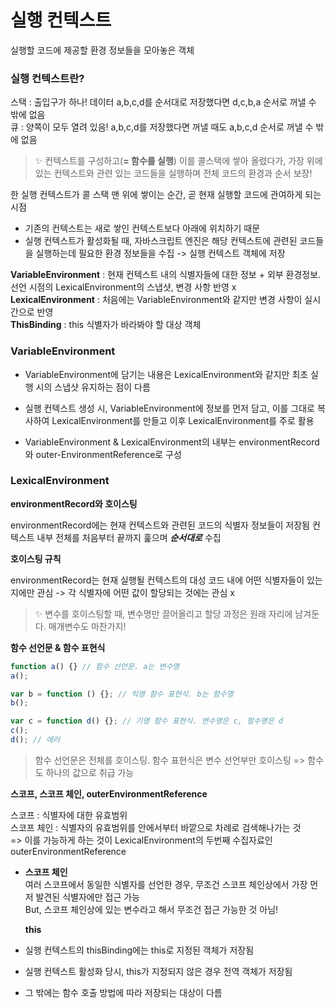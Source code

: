 # 실행 컨텍스트

실행할 코드에 제공할 환경 정보들을 모아놓은 객체

### 실행 컨텍스트란?

스택 : 출입구가 하나! 데이터 a,b,c,d를 순서대로 저장했다면 d,c,b,a 순서로 꺼낼 수 밖에 없음<br/>
큐 : 양쪽이 모두 열려 있음! a,b,c,d를 저장했다면 꺼낼 때도 a,b,c,d 순서로 꺼낼 수 밖에 없음

> ✨ 컨텍스트를 구성하고(**= 함수를 실행**) 이를 콜스택에 쌓아 올렸다가, 가장 위에 있는 컨텍스트와 관련 있는 코드들을 실행하며 전체 코드의 환경과 순서 보장!

한 실행 컨텍스트가 콜 스택 맨 위에 쌓이는 순간, 곧 현재 실행할 코드에 관여하게 되는 시점

- 기존의 컨텍스트는 새로 쌓인 컨텍스트보다 아래에 위치하기 때문
- 실행 컨텍스트가 활성화될 때, 자바스크립트 엔진은 해당 컨텍스트에 관련된 코드들을 실행하는데 필요한 환경 정보들을 수집 -> 실행 컨텍스트 객체에 저장

**VariableEnvironment** : 현재 컨텍스트 내의 식별자들에 대한 정보 + 외부 환경정보. 선언 시점의 LexicalEnvironment의 스냅샷, 변경 사항 반영 x<br/>
**LexicalEnvironment** : 처음에는 VariableEnvironment와 같지만 변경 사항이 실시간으로 반영<br/>
**ThisBinding** : this 식별자가 바라봐야 할 대상 객체

### VariableEnvironment

- VariableEnvironment에 담기는 내용은 LexicalEnvironment와 같지만 최초 실행 시의 스냅샷 유지하는 점이 다름
- 실행 컨텍스트 생성 시, VariableEnvironment에 정보를 먼저 담고, 이를 그대로 복사하여 LexicalEnvironment를 만들고 이후 LexicalEnvironment를 주로 활용

- VariableEnvironment & LexicalEnvironment의 내부는 environmentRecord와 outer-EnvironmentReference로 구성

### LexicalEnvironment

**environmentRecord와 호이스팅**

environmentRecord에는 현재 컨텍스트와 관련된 코드의 식별자 정보들이 저장됨
컨텍스트 내부 전체를 처음부터 끝까지 훑으며 **_순서대로_** 수집

**호이스팅 규칙**

environmentRecord는 현재 실행될 컨텍스트의 대성 코드 내에 어떤 식별자들이 있는지에만 관심 -> 각 식별자에 어떤 값이 할당되는 것에는 관심 x

> ✨ 변수를 호이스팅할 때, 변수명만 끌어올리고 할당 과정은 원래 자리에 남겨둔다. 매개변수도 마찬가지!

**함수 선언문 & 함수 표현식**

```jsx
function a() {} // 함수 선언문. a는 변수명
a();

var b = function () {}; // 익명 함수 표현식. b는 함수명
b();

var c = function d() {}; // 기명 함수 표현식. 변수명은 c, 함수명은 d
c();
d(); // 에러
```

> 함수 선언문은 전체를 호이스팅. 함수 표현식은 변수 선언부만 호이스팅
> => 함수도 하나의 값으로 취급 가능

**스코프, 스코프 체인, outerEnvironmentReference**

스코프 : 식별자에 대한 유효범위 <br/>
스코프 체인 : 식별자의 유효범위를 안에서부터 바깥으로 차례로 검색해나가는 것<br/>
=> 이를 가능하게 하는 것이 LexicalEnvironment의 두번째 수집자료인 outerEnvironmentReference

- **스코프 체인** <br/>
  여러 스코프에서 동일한 식별자를 선언한 경우, 무조건 스코프 체인상에서 가장 먼저 발견된 식별자에만 접근 가능 <br/>
  But, 스코프 체인상에 있는 변수라고 해서 무조건 접근 가능한 것 아님!

  **this**<br/>

- 실행 컨텍스트의 thisBinding에는 this로 지정된 객체가 저장됨 <br/>
- 실행 컨텍스트 활성화 당시, this가 지정되지 않은 경우 전역 객체가 저장됨<br/>
- 그 밖에는 함수 호출 방법에 따라 저장되는 대상이 다름
